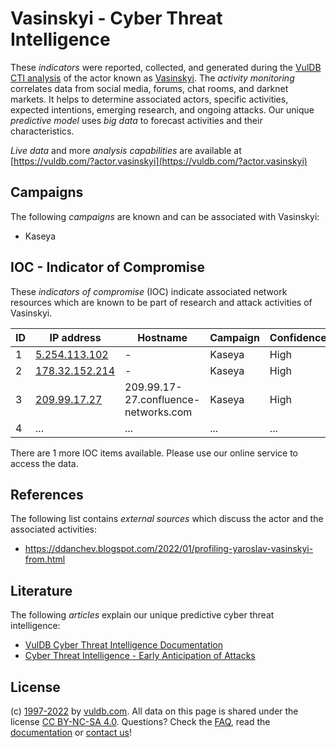 # Vasinskyi - Cyber Threat Intelligence

These _indicators_ were reported, collected, and generated during the [VulDB CTI analysis](https://vuldb.com/?kb.cti) of the actor known as [Vasinskyi](https://vuldb.com/?actor.vasinskyi). The _activity monitoring_ correlates data from social media, forums, chat rooms, and darknet markets. It helps to determine associated actors, specific activities, expected intentions, emerging research, and ongoing attacks. Our unique _predictive model_ uses _big data_ to forecast activities and their characteristics.

_Live data_ and more _analysis capabilities_ are available at [https://vuldb.com/?actor.vasinskyi](https://vuldb.com/?actor.vasinskyi)

## Campaigns

The following _campaigns_ are known and can be associated with Vasinskyi:

* Kaseya

## IOC - Indicator of Compromise

These _indicators of compromise_ (IOC) indicate associated network resources which are known to be part of research and attack activities of Vasinskyi.

ID | IP address | Hostname | Campaign | Confidence
-- | ---------- | -------- | -------- | ----------
1 | [5.254.113.102](https://vuldb.com/?ip.5.254.113.102) | - | Kaseya | High
2 | [178.32.152.214](https://vuldb.com/?ip.178.32.152.214) | - | Kaseya | High
3 | [209.99.17.27](https://vuldb.com/?ip.209.99.17.27) | 209.99.17-27.confluence-networks.com | Kaseya | High
4 | ... | ... | ... | ...

There are 1 more IOC items available. Please use our online service to access the data.

## References

The following list contains _external sources_ which discuss the actor and the associated activities:

* https://ddanchev.blogspot.com/2022/01/profiling-yaroslav-vasinskyi-from.html

## Literature

The following _articles_ explain our unique predictive cyber threat intelligence:

* [VulDB Cyber Threat Intelligence Documentation](https://vuldb.com/?kb.cti)
* [Cyber Threat Intelligence - Early Anticipation of Attacks](https://www.scip.ch/en/?labs.20201022)

## License

(c) [1997-2022](https://vuldb.com/?kb.changelog) by [vuldb.com](https://vuldb.com/?kb.about). All data on this page is shared under the license [CC BY-NC-SA 4.0](https://creativecommons.org/licenses/by-nc-sa/4.0/). Questions? Check the [FAQ](https://vuldb.com/?kb.faq), read the [documentation](https://vuldb.com/?kb) or [contact us](https://vuldb.com/?contact)!
